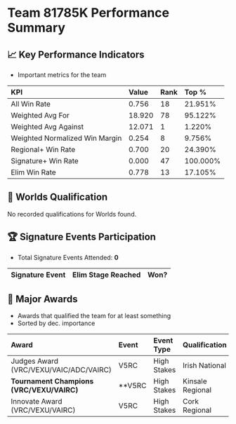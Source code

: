 # Team 81785K Performance Summary

## 📈 Key Performance Indicators
- Important metrics for the team

| KPI | Value | Rank | Top % |
|:---|:-----|:----|:-----|
| All Win Rate | 0.756 | 18 | 21.951% |
| Weighted Avg For | 18.920 | 78 | 95.122% |
| Weighted Avg Against | 12.071 | 1 | 1.220% |
| Weighted Normalized Win Margin | 0.254 | 8 | 9.756% |
| Regional+ Win Rate | 0.700 | 20 | 24.390% |
| Signature+ Win Rate | 0.000 | 47 | 100.000% |
| Elim Win Rate | 0.778 | 13 | 17.105% |


## 🎯 Worlds Qualification
No recorded qualifications for Worlds found.

## 🏆 Signature Events Participation
- Total Signature Events Attended: **0**

| Signature Event | Elim Stage Reached | Won? |
|:----------------|:-------------------|:----|


## 🥇 Major Awards
- Awards that qualified the team for at least something
- Sorted by dec. importance

| Award | Event | Event Type | Qualification |
|:------|:------|:-----------|:--------------|
| Judges Award (VRC/VEXU/VAIC/ADC/VAIRC) | V5RC | High Stakes | Irish National | (MS/HS): Organised by Dell Technologies & MTU Cork & RECF | Regional | nan |
| **Tournament Champions (VRC/VEXU/VAIRC)** | **V5RC | High Stakes | Kinsale Regional | (HS Only): Organised by Kinsale Community School** | Other | RE-V5RC-25-9558 |
| Innovate Award (VRC/VEXU/VAIRC) | V5RC | High Stakes | Cork Regional | (HS Only): Organised by Dell Technologies & MTU Cork. | Other | nan |

